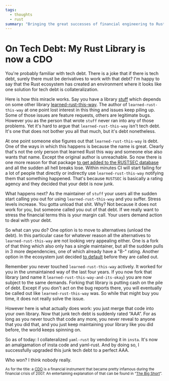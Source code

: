 ```yaml
---
tags:
  - thoughts
  - rust
summary: "Bringing the great successes of financial engineering to Rust."
---
```


# On Tech Debt: My Rust Library is now a CDO

You're probably familiar with tech debt.  There is a joke that if there is
tech debt, surely there must be derivatives to work with that debt?  I'm
happy to say that the Rust ecosystem has created an environment where it
looks like one solution for tech debt is collateralization.

Here is how this miracle works.  Say you have a library [stuff](https://github.com/mitsuhiko/insta) which depends on some other
library [learned-rust-this-way](https://github.com/chyh1990/yaml-rust).
The author of `learned-rust-this-way` at one point lost interest in this
thing and issues keep piling up.  Some of those issues are feature
requests, others are legitimate bugs.  However you as the person that
wrote `stuff` never ran into any of those problems.  Yet it's hard to
argue that `learned-rust-this-way` isn't tech debt.  It's one that does
not bother you all that much, but it's debt nonetheless.

At one point someone else figures out that `learned-rust-this-way` is debt.
One of the ways in which this happens is because the name is great.
Clearly that's not the only person that learned Rust this way and someone
else also wants that name.  Except the original author is unreachable.  So
now there is one more reason for that package [to get added to the RUSTSEC
database](https://github.com/rustsec/advisory-db/issues/1921) and all
the sudden all hell breaks lose.  Within minutes CI will start failing for
a lot of people that directly or indirectly use `learned-rust-this-way`
notifying them that something happened.  That's because `RUSTSEC` is
basically a rating agency and they decided that your debt is now junk.

What happens next?  As the maintainer of `stuff` your users all the sudden
start calling you out for using `learned-rust-this-way` and you suffer.
Stress levels increase.  You gotta unload that shit.  Why?  Not because it
does not work for you, but someone called you out of that debt.  If we
really want to stress the financial terms this is your margin call.  Your
users demand action to deal with your debt.

So what can you do?  One option is to move to alternatives (unload the
debt).  In this particular case for whatever reason all the alternatives
to `learned-rust-this-way` are not looking very appealing either.  One is
a fork of that thing which also only has a single maintainer, but all the
sudden pulls in 3 more dependencies, one of which already have a "B-"
rating.  Another option in the ecosystem just decided [to default](https://github.com/dtolnay/serde-yaml/commit/3ba8462f7d3b603d832e0daeb6cfc7168a673d7a)
before they are called out.

Remember you never touched `learned-rust-this-way` actively.  It worked
for you in the unmaintained way of the last four years.  If you now fork
that library (and name it `learned-rust-this-way-and-its-okay`) you are
now subject to the same demands.  Forking that library is putting cash on
the pile of debt.  Except if you don't act on the bug reports there,
you will eventually be called out like `learned-rust-this-way` was.  So
while that might buy you time, it does not really solve the issue.

However here is what actually does work: you just merge that code into
your own library.  Now that junk tech debt is suddenly rated “AAA”.  For
as long as you never touch that code any more, you never reveal to anyone
that you did that, and you just keep maintaining your library like you did
before, the world keeps spinning on.

So as of today: I collateralized `yaml-rust` by vendoring it in `insta`.
It's now an amalgamation of insta code and yaml-rust.  And by doing so, I
successfully upgraded this junk tech debt to a perfect AAA.

Who won?  I think nobody really.

<small>As for the title: a [CDO](https://en.wikipedia.org/wiki/Collateralized_debt_obligation)
is a financial instrument that became pretty infamous during the financial
crisis of 2007.  An entertaining explanation of that can be found in
“[The Big Short](https://en.wikipedia.org/wiki/The_Big_Short_(film))”.

</small>
